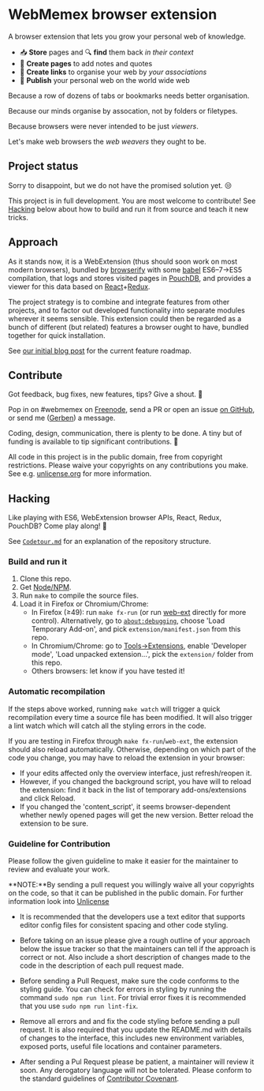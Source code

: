 # WebMemex browser extension

A browser extension that lets you grow your personal web of knowledge.

 - :inbox_tray: **Store** pages and :mag: **find** them back *in their context*
 - :memo: **Create pages** to add notes and quotes
 - :link: **Create links** to organise your web by *your associations*
 - :satellite: **Publish** your personal web on the world wide web

Because a row of dozens of tabs or bookmarks needs better organisation.

Because our minds organise by assocation, not by folders or filetypes.

Because browsers were never intended to be just *viewers*.

Let's make web browsers the *web weavers* they ought to be.


## Project status

Sorry to disappoint, but we do not have the promised solution yet. :unamused:

This project is in full development. You are most welcome to contribute! See
[Hacking](#hacking) below about how to build and run it from source and teach it
new tricks.


## Approach

As it stands now, it is a WebExtension (thus should soon work on most modern
browsers), bundled by [browserify](http://browserify.org) with some
[babel](https://babeljs.io) ES6–7→ES5 compilation, that logs and stores visited
pages in [PouchDB](https://pouchdb.com), and provides a viewer for this data
based on
[React](https://facebook.github.io/react/)+[Redux](http://redux.js.org/).

The project strategy is to combine and integrate features from other projects,
and to factor out developed functionality into separate modules wherever it
seems sensible. This extension could then be regarded as a bunch of different
(but related) features a browser ought to have, bundled together for quick
installation.

See [our initial blog post](https://blog.webmemex.org/2017/01/05/roadmap/)
for the current feature roadmap.


## Contribute

Got feedback, bug fixes, new features, tips? Give a shout. :loudspeaker:

Pop in on #webmemex on [Freenode](http://webchat.freenode.net/), send a PR or
open an issue [on GitHub](https://github.com/Treora/memextension), or send
me ([Gerben](https://github.com/Treora)) a message.

Coding, design, communication, there is plenty to be done. A tiny but of funding
is available to tip significant contributions. :money_with_wings:

All code in this project is in the public domain, free from copyright
restrictions. Please waive your copyrights on any contributions you make.
See e.g. [unlicense.org](http://unlicense.org/) for more information.

## Hacking

Like playing with ES6, WebExtension browser APIs, React, Redux, PouchDB? Come
play along! :tada:

See [`Codetour.md`](Codetour.md) for an explanation of the repository structure.

### Build and run it

1. Clone this repo.
2. Get [Node/NPM](https://nodejs.org).
3. Run `make` to compile the source files.
4. Load it in Firefox or Chromium/Chrome:
    * In Firefox (≥49): run `make fx-run` (or run [web-ext](https://developer.mozilla.org/en-US/Add-ons/WebExtensions/web-ext_command_reference#web-ext_run)
      directly for more control).
      Alternatively, go to [`about:debugging`](about:debugging), choose 'Load
      Temporary Add-on', and pick `extension/manifest.json` from this repo.
    * In Chromium/Chrome: go to [Tools→Extensions](chrome://extensions/), enable
      'Developer mode', 'Load unpacked extension...', pick the `extension/`
      folder from this repo.
    * Others browsers: let know if you have tested it!

### Automatic recompilation

If the steps above worked, running `make watch` will trigger a quick
recompilation every time a source file has been modified. It will also trigger a lint watch which will catch all the styling errors in the code.

If you are testing in Firefox through `make fx-run`/`web-ext`, the extension
should also reload automatically. Otherwise, depending on which part of the code
you change, you may have to reload the extension in your browser:

- If your edits affected only the overview interface, just refresh/reopen it.
- However, if you changed the background script, you have will to reload the
  extension: find it back in the list of temporary add-ons/extensions and click
  Reload.
- If you changed the 'content_script', it seems browser-dependent whether newly
  opened pages will get the new version. Better reload the extension to be sure.

### Guideline for Contribution

Please follow the given guideline to make it easier for the maintainer to review and evaluate your work.

**NOTE:**By sending a pull request you willingly waive all your copyrights on the code, so that it can be published in the public domain. For further information look into [Unlicense](http://unlicense.org/)

* It is recommended that the developers use a text editor that supports editor config files for consistent spacing and other code styling.

* Before taking on an issue please give a rough outline of your approach below the issue tracker so that the maintainers can tell if the approach is correct or not. Also include a short description of changes made to the code in the description of each pull request made.

* Before sending a Pull Request, make sure the code conforms to the styling guide. You can check for errors in styling by running the command ```sudo npm run lint```. For trivial error fixes it is recommended that you use ```sudo npm run lint-fix```.

* Remove all errors and and fix the code styling before sending a pull request. It is also required that you update the README.md with details of changes to the interface, this includes new environment variables, exposed ports, useful file locations and container parameters.

* After sending a Pul Request please be patient, a maintainer will review it soon. Any derogatory language will not be tolerated. Please conform to the standard guidelines of [Contributor Covenant](http://contributor-covenant.org/).
